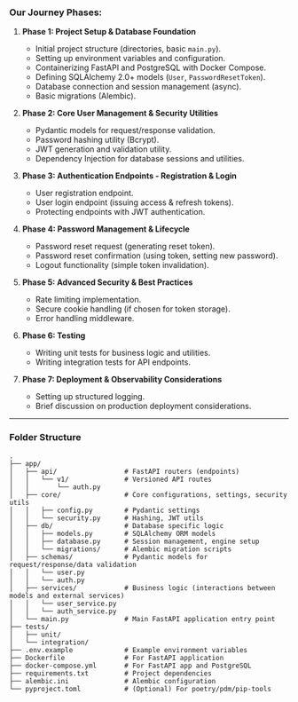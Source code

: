 ### Our Journey Phases:

1.  **Phase 1: Project Setup & Database Foundation**

      * Initial project structure (directories, basic `main.py`).
      * Setting up environment variables and configuration.
      * Containerizing FastAPI and PostgreSQL with Docker Compose.
      * Defining SQLAlchemy 2.0+ models (`User`, `PasswordResetToken`).
      * Database connection and session management (async).
      * Basic migrations (Alembic).

2.  **Phase 2: Core User Management & Security Utilities**

      * Pydantic models for request/response validation.
      * Password hashing utility (Bcrypt).
      * JWT generation and validation utility.
      * Dependency Injection for database sessions and utilities.

3.  **Phase 3: Authentication Endpoints - Registration & Login**

      * User registration endpoint.
      * User login endpoint (issuing access & refresh tokens).
      * Protecting endpoints with JWT authentication.

4.  **Phase 4: Password Management & Lifecycle**

      * Password reset request (generating reset token).
      * Password reset confirmation (using token, setting new password).
      * Logout functionality (simple token invalidation).

5.  **Phase 5: Advanced Security & Best Practices**

      * Rate limiting implementation.
      * Secure cookie handling (if chosen for token storage).
      * Error handling middleware.

6.  **Phase 6: Testing**

      * Writing unit tests for business logic and utilities.
      * Writing integration tests for API endpoints.

7.  **Phase 7: Deployment & Observability Considerations**

      * Setting up structured logging.
      * Brief discussion on production deployment considerations.

-----

### Folder Structure

```
.
├── app/
│   ├── api/                 # FastAPI routers (endpoints)
│   │   └── v1/              # Versioned API routes
│   │       └── auth.py
│   ├── core/                # Core configurations, settings, security utils
│   │   ├── config.py        # Pydantic settings
│   │   └── security.py      # Hashing, JWT utils
│   ├── db/                  # Database specific logic
│   │   ├── models.py        # SQLAlchemy ORM models
│   │   ├── database.py      # Session management, engine setup
│   │   └── migrations/      # Alembic migration scripts
│   ├── schemas/             # Pydantic models for request/response/data validation
│   │   └── user.py
│   │   └── auth.py
│   ├── services/            # Business logic (interactions between models and external services)
│   │   └── user_service.py
│   │   └── auth_service.py
│   └── main.py              # Main FastAPI application entry point
├── tests/
│   ├── unit/
│   └── integration/
├── .env.example             # Example environment variables
├── Dockerfile               # For FastAPI application
├── docker-compose.yml       # For FastAPI app and PostgreSQL
├── requirements.txt         # Project dependencies
├── alembic.ini              # Alembic configuration
└── pyproject.toml           # (Optional) For poetry/pdm/pip-tools
```
